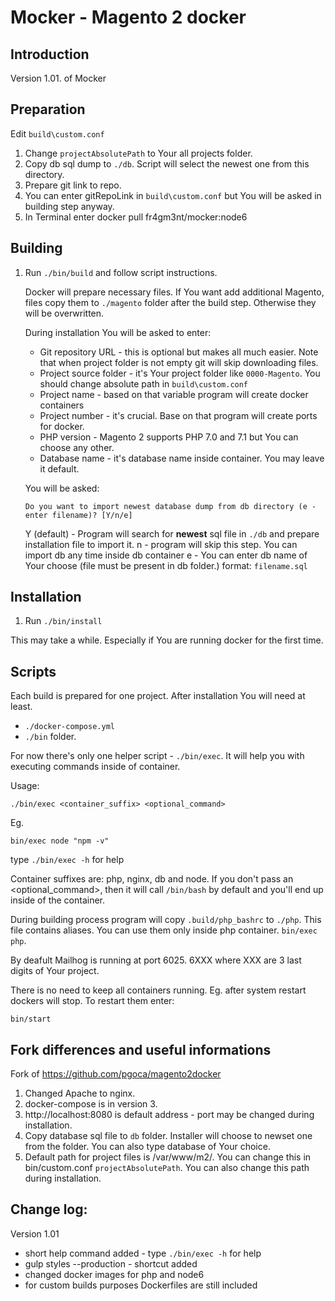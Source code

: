 # Mocker - Magento 2 docker 

## Introduction

Version 1.01. of Mocker

## Preparation  

Edit `build\custom.conf`

1. Change `projectAbsolutePath` to Your all projects folder. 
2. Copy db sql dump to `./db`. Script will select the newest one from this directory.
3. Prepare git link to repo.
4. You can enter gitRepoLink in `build\custom.conf` but You will be asked in building step anyway.  
5. In Terminal enter docker pull fr4gm3nt/mocker:node6 

## Building

1. Run `./bin/build` and follow script instructions. 

    Docker will prepare necessary files. If You want add additional Magento, files copy them to `./magento` folder after the build step. Otherwise they will be overwritten.
    
    During installation You will be asked to enter:
    
    * Git repository URL - this is optional but makes all much easier. Note that when project folder is not empty git will skip downloading files.
    * Project source folder - it's Your project folder like `0000-Magento`. You should change absolute path in `build\custom.conf`
    * Project name - based on that variable program will create docker containers
    * Project number - it's crucial. Base on that program will create ports for docker.
    * PHP version - Magento 2 supports PHP 7.0 and 7.1 but You can choose any other.
    * Database name - it's database name inside container. You may leave it default.
    
    You will be asked:
    
    ``` Do you want to import newest database dump from db directory (e - enter filename)? [Y/n/e] ```
    
    Y (default) - Program will search for **newest** sql file in `./db` and prepare installation file to import it.
    n - program will skip this step. You can import db any time inside db container
    e - You can enter db name of Your choose (file must be present in db folder.) format: `filename.sql`  


## Installation

1. Run `./bin/install`

This may take a while. Especially if You are running docker for the first time. 

## Scripts

Each build is prepared for one project. After installation You will need at least.   

* ```./docker-compose.yml``` 
* `./bin` folder.

For now there's only one helper script - `./bin/exec`. It will help you with executing commands inside of container.

Usage:
```
./bin/exec <container_suffix> <optional_command>
```
Eg.

```
bin/exec node "npm -v"
```
type 
```./bin/exec -h``` for help 

Container suffixes are: php, nginx, db and node.
If you don't pass an <optional_command>, then it will call `/bin/bash` by default and you'll end up inside of the container.

During building process program will copy `.build/php_bashrc` to `./php`. This file contains aliases. You can use them only inside php container. 
``` bin/exec php ```. 


By deafult Mailhog is running at port 6025.  6XXX where XXX are 3 last digits of Your project. 

There is no need to keep all containers running. Eg. after system restart dockers will stop. To restart them enter:

``` bin/start ``` 


## Fork differences and useful informations

Fork of https://github.com/pgoca/magento2docker

1. Changed Apache to nginx.
2. docker-compose is in version 3.
3. http://localhost:8080 is default address - port may be changed during installation. 
4. Copy database sql file to `db` folder. Installer will choose to newset one from the folder. You can also type database of Your choice.
5. Default path for project files is /var/www/m2/. You can change this in bin/custom.conf `projectAbsolutePath`. You can also change this path during installation.

## Change log:

Version 1.01

* short help command added - type `./bin/exec -h` for help
* gulp styles --production - shortcut added
* changed docker images for php and node6 
* for custom builds purposes Dockerfiles are still included
